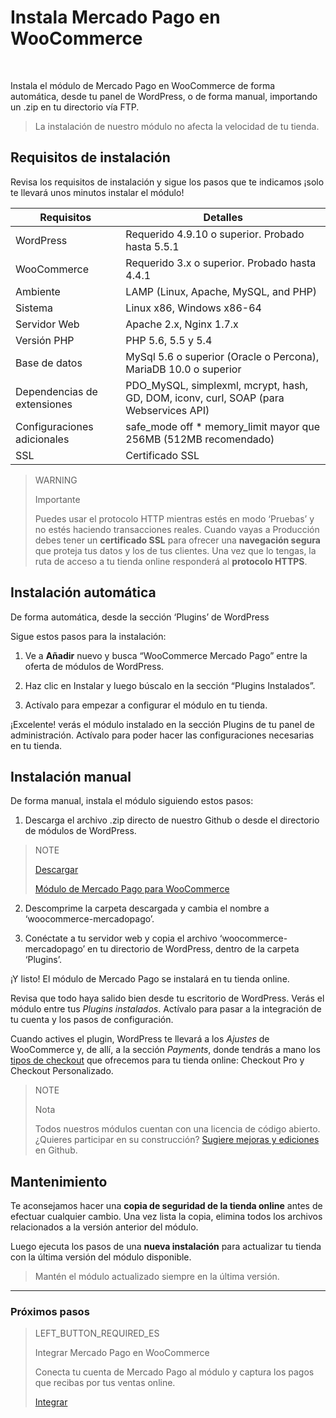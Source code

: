 # Instala Mercado Pago en WooCommerce
<br/>

Instala el módulo de Mercado Pago en WooCommerce de forma automática, desde tu panel de WordPress, o de forma manual, importando un .zip en tu directorio vía FTP.

> La instalación de nuestro módulo no afecta la velocidad de tu tienda.

## Requisitos de instalación

Revisa los requisitos de instalación y sigue los pasos que te indicamos ¡solo te llevará unos minutos instalar el módulo! 

| Requisitos                    | Detalles                                                                  	                |
|-------------------------------|-----------------------------------------------------------------------------------------------|
| WordPress        	            | Requerido 4.9.10 o superior. Probado hasta 5.5.1                                              |
| WooCommerce      	            | Requerido 3.x o superior. Probado hasta 4.4.1                                                 |
| Ambiente                    	| LAMP (Linux, Apache, MySQL, and PHP)                                                    	    |
| Sistema                     	| Linux x86, Windows x86-64                                                        	            |
| Servidor Web                	| Apache 2.x, Nginx 1.7.x                                                               	    |
| Versión PHP                 	| PHP 5.6, 5.5 y 5.4                                        	                                |
| Base de datos               	| MySql 5.6 o superior (Oracle o Percona), MariaDB 10.0 o superior         	                    |
| Dependencias de extensiones 	| PDO_MySQL, simplexml, mcrypt, hash, GD, DOM, iconv, curl, SOAP (para Webservices API)         |
| Configuraciones adicionales   | safe_mode off * memory_limit mayor que 256MB (512MB recomendado)                              |
| SSL                         	| Certificado SSL  	                                                                            |

> WARNING
>
> Importante
>
> Puedes usar el protocolo HTTP mientras estés en modo ‘Pruebas’ y no estés haciendo transacciones reales. Cuando vayas a Producción debes tener un **certificado SSL** para ofrecer una **navegación segura** que proteja tus datos y los de tus clientes. Una vez que lo tengas, la ruta de acceso a tu tienda online responderá al **protocolo HTTPS**.

## Instalación automática

De forma automática, desde la sección ‘Plugins’ de WordPress

Sigue estos pasos para la instalación:

1) Ve a **Añadir** nuevo y busca “WooCommerce Mercado Pago” entre la oferta de módulos de WordPress.

2) Haz clic en Instalar y luego búscalo en la sección “Plugins Instalados”. 

3) Actívalo para empezar a configurar el módulo en tu tienda.

¡Excelente! verás el módulo instalado en la sección Plugins de tu panel de administración. Actívalo para poder hacer las configuraciones necesarias en tu tienda.

## Instalación manual

De forma manual, instala el módulo siguiendo estos pasos:

1) Descarga el archivo .zip directo de nuestro Github o desde el directorio de módulos de WordPress.
                    
> NOTE
>
> [Descargar](https://github.com/mercadopago/cart-woocommerce/archive/master.zip)
>
> [Módulo de Mercado Pago para WooCommerce](https://github.com/mercadopago/cart-woocommerce/archive/master.zip)

2) Descomprime la carpeta descargada y cambia el nombre a ‘woocommerce-mercadopago’.

3) Conéctate a tu servidor web y copia el archivo ‘woocommerce-mercadopago’ en tu directorio de WordPress, dentro de la carpeta ‘Plugins’.

¡Y listo! El módulo de Mercado Pago se instalará en tu tienda online.

Revisa que todo haya salido bien desde tu escritorio de WordPress. Verás el módulo entre tus *Plugins instalados*. Actívalo para pasar a la integración de tu cuenta y los pasos de configuración. 

Cuando actives el plugin, WordPress te llevará a los *Ajustes* de WooCommerce y, de allí, a la sección *Payments*, donde tendrás a mano los [tipos de checkout](https://www.mercadopago.com.ar/developers/es/guides/plugins/woocommerce/introduction/#bookmark_tipos_de_checkout) que ofrecemos para tu tienda online: Checkout Pro y Checkout Personalizado.

> NOTE
>
> Nota
>
> Todos nuestros módulos cuentan con una licencia de código abierto. ¿Quieres participar en su construcción? [Sugiere mejoras y ediciones](https://github.com/mercadopago/cart-woocommerce) en Github.

## Mantenimiento

Te aconsejamos hacer una **copia de seguridad de la tienda online** antes de efectuar cualquier cambio. Una vez lista la copia, elimina todos los archivos relacionados a la versión anterior del módulo. 

Luego ejecuta los pasos de una **nueva instalación** para actualizar tu tienda con la última versión del módulo disponible.

> Mantén el módulo actualizado siempre en la última versión.


---

### Próximos pasos

> LEFT_BUTTON_REQUIRED_ES
>
> Integrar Mercado Pago en WooCommerce
>
> Conecta tu cuenta de Mercado Pago al módulo y captura los pagos que recibas por tus ventas online.
>
> 
> [Integrar](https://www.mercadopago.com.ar/developers/es/guides/plugins/woocommerce/integration/)